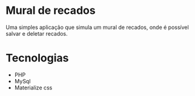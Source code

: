 # Mural de recados
 Uma simples aplicação que simula um mural de recados, onde é possível salvar e deletar recados.
 
# Tecnologias
 
 * PHP
 * MySql
 * Materialize css
